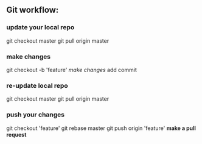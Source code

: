 ## Git workflow:

### update your local repo
git checkout master
git pull origin master

### make changes
git checkout -b 'feature'
​*make changes*​
add
commit

### re-update local repo
git checkout master
git pull origin master

### push your changes
git checkout 'feature'
git rebase master
git push origin 'feature'
**make a pull request**
